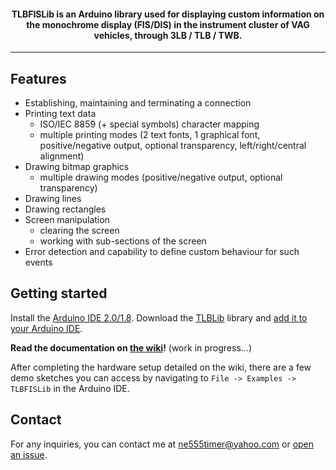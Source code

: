 <h4 align="center"><b>TLBFISLib</b> is an Arduino library used for displaying custom information on the monochrome display (FIS/DIS) in the instrument cluster of VAG vehicles, through 3LB / TLB / TWB.</h4>

---

## Features
- Establishing, maintaining and terminating a connection
- Printing text data
  - ISO/IEC 8859 (+ special symbols) character mapping
  - multiple printing modes (2 text fonts, 1 graphical font, positive/negative output, optional transparency, left/right/central alignment)
- Drawing bitmap graphics
  - multiple drawing modes (positive/negative output, optional transparency)
- Drawing lines
- Drawing rectangles
- Screen manipulation
  - clearing the screen
  - working with sub-sections of the screen
- Error detection and capability to define custom behaviour for such events

## Getting started
Install the [Arduino IDE 2.0/1.8](https://www.arduino.cc/en/software).
Download the [TLBLib](https://github.com/domnulvlad/TLBLib/releases/latest) library and [add it to your Arduino IDE](https://docs.arduino.cc/software/ide-v1/tutorials/installing-libraries#importing-a-zip-library).

**Read the documentation on [the wiki](https://github.com/domnulvlad/TLBFISLib/wiki)!** (work in progress...)

After completing the hardware setup detailed on the wiki, there are a few demo sketches you can access by navigating to `File -> Examples -> TLBFISLib` in the Arduino IDE.

## Contact
For any inquiries, you can contact me at [ne555timer@yahoo.com](mailto:ne555timer@yahoo.com) or [open an issue](https://github.com/domnulvlad/TLBFISLib/issues).
